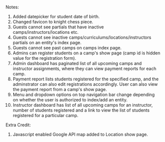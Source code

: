 Notes:

1) Added datepicker for student date of birth. 
2) Changed favicon to knight chess piece.
3) Guests cannot see partials that have inactive camps/instructors/locations etc.
4) Guests cannot see inactive camps/curriculums/locations/instructors partials on an entity's index page. 
5) Guests cannot see past camps on camps index page. 
6) Admins can register students on a camp's show page (camp id is hidden value for the registration form).
7) Admin dashboard has paginated list of all upcoming camps and instructor assignments, where they can view payment reports for each camp. 
8) Payment report lists students registered for the specified camp, and the adminstrator can also edit registrations accordingly. User can also view the payment report from a camp's show page. 
9) Menu and dropdown options on top navigation bar change depending on whether the user is authorized to index/add an entity. 
10) Instructor dashboard has list of all upcoming camps for an instructor, number of students registered and a link to view the list of students registered for a particular camp. 


Extra Credit:
1) Javascript enabled Google API map added to Location show page.